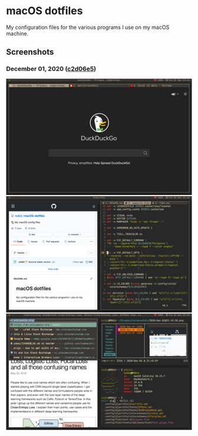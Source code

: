 # macOS dotfiles

My configuration files for the various programs I use on my macOS machine.

## Screenshots

### December 01, 2020 ([c2d06e5](https://github.com/noib3/macOS-dotfiles/tree/c2d06e5d9143fec39d512599bb68f5098fa8f215))

![2020-Dec-01:1](./screenshots/2020-12-01@21:44:47.png)
![2020-Dec-01:2](./screenshots/2020-12-01@21:45:58.png)
![2020-Dec-01:3](./screenshots/2020-12-01@21:55:00.png)
